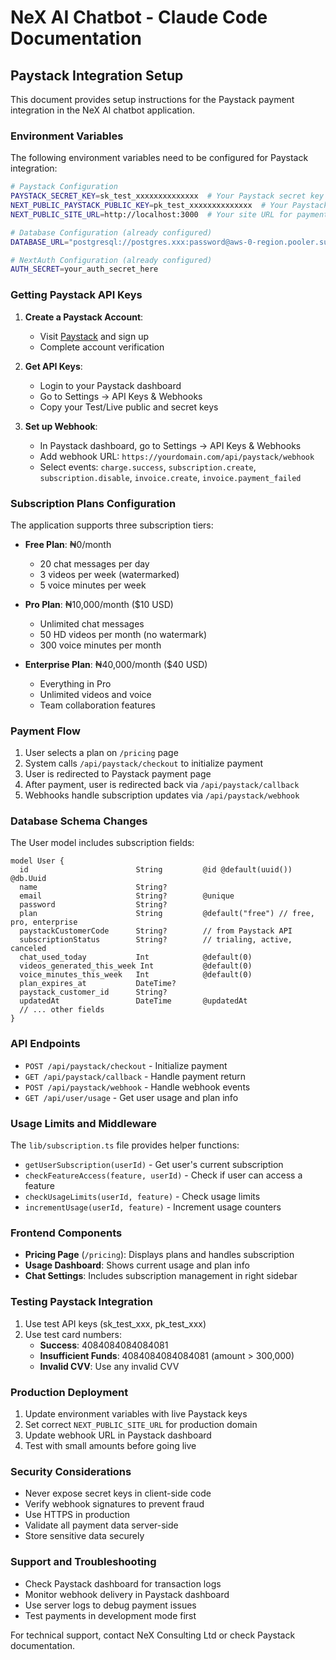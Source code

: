 # NeX AI Chatbot - Claude Code Documentation

## Paystack Integration Setup

This document provides setup instructions for the Paystack payment integration in the NeX AI chatbot application.

### Environment Variables

The following environment variables need to be configured for Paystack integration:

```bash
# Paystack Configuration
PAYSTACK_SECRET_KEY=sk_test_xxxxxxxxxxxxxx  # Your Paystack secret key (use sk_live_ for production)
NEXT_PUBLIC_PAYSTACK_PUBLIC_KEY=pk_test_xxxxxxxxxxxxxx  # Your Paystack public key (use pk_live_ for production)
NEXT_PUBLIC_SITE_URL=http://localhost:3000  # Your site URL for payment redirects (update for production)

# Database Configuration (already configured)
DATABASE_URL="postgresql://postgres.xxx:password@aws-0-region.pooler.supabase.com:5432/postgres"

# NextAuth Configuration (already configured)
AUTH_SECRET=your_auth_secret_here
```

### Getting Paystack API Keys

1. **Create a Paystack Account**:
   - Visit [Paystack](https://paystack.com) and sign up
   - Complete account verification

2. **Get API Keys**:
   - Login to your Paystack dashboard
   - Go to Settings → API Keys & Webhooks
   - Copy your Test/Live public and secret keys

3. **Set up Webhook**:
   - In Paystack dashboard, go to Settings → API Keys & Webhooks
   - Add webhook URL: `https://yourdomain.com/api/paystack/webhook`
   - Select events: `charge.success`, `subscription.create`, `subscription.disable`, `invoice.create`, `invoice.payment_failed`

### Subscription Plans Configuration

The application supports three subscription tiers:

- **Free Plan**: ₦0/month
  - 20 chat messages per day
  - 3 videos per week (watermarked)
  - 5 voice minutes per week

- **Pro Plan**: ₦10,000/month ($10 USD)
  - Unlimited chat messages
  - 50 HD videos per month (no watermark)
  - 300 voice minutes per month

- **Enterprise Plan**: ₦40,000/month ($40 USD)
  - Everything in Pro
  - Unlimited videos and voice
  - Team collaboration features

### Payment Flow

1. User selects a plan on `/pricing` page
2. System calls `/api/paystack/checkout` to initialize payment
3. User is redirected to Paystack payment page
4. After payment, user is redirected back via `/api/paystack/callback`
5. Webhooks handle subscription updates via `/api/paystack/webhook`

### Database Schema Changes

The User model includes subscription fields:

```prisma
model User {
  id                        String         @id @default(uuid()) @db.Uuid
  name                      String?
  email                     String?        @unique
  password                  String?
  plan                      String         @default("free") // free, pro, enterprise
  paystackCustomerCode      String?        // from Paystack API
  subscriptionStatus        String?        // trialing, active, canceled
  chat_used_today           Int            @default(0)
  videos_generated_this_week Int           @default(0)
  voice_minutes_this_week   Int            @default(0)
  plan_expires_at           DateTime?
  paystack_customer_id      String?
  updatedAt                 DateTime       @updatedAt
  // ... other fields
}
```

### API Endpoints

- `POST /api/paystack/checkout` - Initialize payment
- `GET /api/paystack/callback` - Handle payment return
- `POST /api/paystack/webhook` - Handle webhook events
- `GET /api/user/usage` - Get user usage and plan info

### Usage Limits and Middleware

The `lib/subscription.ts` file provides helper functions:

- `getUserSubscription(userId)` - Get user's current subscription
- `checkFeatureAccess(feature, userId)` - Check if user can access a feature
- `checkUsageLimits(userId, feature)` - Check usage limits
- `incrementUsage(userId, feature)` - Increment usage counters

### Frontend Components

- **Pricing Page** (`/pricing`): Displays plans and handles subscription
- **Usage Dashboard**: Shows current usage and plan info
- **Chat Settings**: Includes subscription management in right sidebar

### Testing Paystack Integration

1. Use test API keys (sk_test_xxx, pk_test_xxx)
2. Use test card numbers:
   - **Success**: 4084084084084081
   - **Insufficient Funds**: 4084084084084081 (amount > 300,000)
   - **Invalid CVV**: Use any invalid CVV

### Production Deployment

1. Update environment variables with live Paystack keys
2. Set correct `NEXT_PUBLIC_SITE_URL` for production domain
3. Update webhook URL in Paystack dashboard
4. Test with small amounts before going live

### Security Considerations

- Never expose secret keys in client-side code
- Verify webhook signatures to prevent fraud
- Use HTTPS in production
- Validate all payment data server-side
- Store sensitive data securely

### Support and Troubleshooting

- Check Paystack dashboard for transaction logs
- Monitor webhook delivery in Paystack dashboard
- Use server logs to debug payment issues
- Test payments in development mode first

For technical support, contact NeX Consulting Ltd or check Paystack documentation.